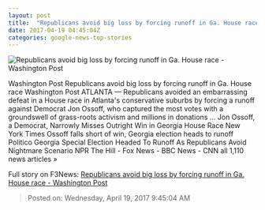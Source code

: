 ```yaml
---
layout: post
title:  "Republicans avoid big loss by forcing runoff in Ga. House race - Washington Post"
date: 2017-04-19 04:45:04Z
categories: google-news-top-stories
---
```


![Republicans avoid big loss by forcing runoff in Ga. House race - Washington Post](https://img.washingtonpost.com/rf/image_1484w/2010-2019/WashingtonPost/2017/04/19/National-Politics/Images/670006896.jpg)

Washington Post Republicans avoid big loss by forcing runoff in Ga. House race Washington Post ATLANTA — Republicans avoided an embarrassing defeat in a House race in Atlanta's conservative suburbs by forcing a runoff against Democrat Jon Ossoff, who captured the most votes with a groundswell of grass-roots activism and millions in donations ... Jon Ossoff, a Democrat, Narrowly Misses Outright Win in Georgia House Race New York Times Ossoff falls short of win, Georgia election heads to runoff Politico Georgia Special Election Headed To Runoff As Republicans Avoid Nightmare Scenario NPR The Hill - Fox News - BBC News - CNN all 1,110 news articles »


Full story on F3News: [Republicans avoid big loss by forcing runoff in Ga. House race - Washington Post](http://www.f3nws.com/n/eyFCJE)

> Posted on: Wednesday, April 19, 2017 9:45:04 AM
